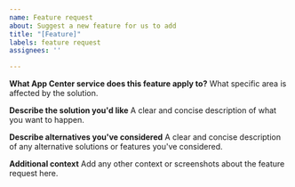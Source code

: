 ```yaml
---
name: Feature request
about: Suggest a new feature for us to add
title: "[Feature]"
labels: feature request
assignees: ''

---
```


**What App Center service does this feature apply to?**
What specific area is affected by the solution.

**Describe the solution you'd like**
A clear and concise description of what you want to happen.

**Describe alternatives you've considered**
A clear and concise description of any alternative solutions or features you've considered.

**Additional context**
Add any other context or screenshots about the feature request here.
